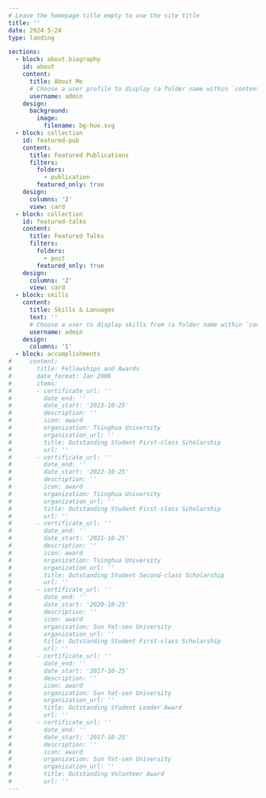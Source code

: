 ```yaml
---
# Leave the homepage title empty to use the site title
title: ''
date: 2024-5-24
type: landing

sections:
  - block: about.biography
    id: about
    content:
      title: About Me
      # Choose a user profile to display (a folder name within `content/authors/`)
      username: admin
    design:
      background:
        image:
          filename: bg-hue.svg
  - block: collection
    id: featured-pub
    content:
      title: Featured Publications
      filters:
        folders:
          - publication
        featured_only: true
    design:
      columns: '2'
      view: card
  - block: collection
    id: featured-talks
    content:
      title: Featured Talks
      filters:
        folders:
          - post
        featured_only: true
    design:
      columns: '2'
      view: card
  - block: skills
    content:
      title: Skills & Lanuages
      text: ''
      # Choose a user to display skills from (a folder name within `content/authors/`)
      username: admin
    design:
      columns: '1'
  - block: accomplishments
#     content:
#       title: Fellowships and Awards
#       date_format: Jan 2006
#       items:
#       - certificate_url: ''
#         date_end: ''
#         date_start: '2023-10-25'
#         description: ''
#         icon: award
#         organization: Tsinghua University
#         organization_url: ''
#         title: Outstanding Student First-class Scholarship
#         url: ''
#       - certificate_url: ''
#         date_end: ''
#         date_start: '2022-10-25'
#         description: ''
#         icon: award
#         organization: Tsinghua University
#         organization_url: ''
#         title: Outstanding Student First-class Scholarship
#         url: ''
#       - certificate_url: ''
#         date_end: ''
#         date_start: '2021-10-25'
#         description: ''
#         icon: award
#         organization: Tsinghua University
#         organization_url: ''
#         title: Outstanding Student Second-class Scholarship
#         url: ''
#       - certificate_url: ''
#         date_end: ''
#         date_start: '2020-10-25'
#         description: ''
#         icon: award
#         organization: Sun Yat-sen University
#         organization_url: ''
#         title: Outstanding Student First-class Scholarship
#         url: ''
#       - certificate_url: ''
#         date_end: ''
#         date_start: '2017-10-25'
#         description: ''
#         icon: award
#         organization: Sun Yat-sen University
#         organization_url: ''
#         title: Outstanding Student Leader Award
#         url: ''
#       - certificate_url: ''
#         date_end: ''
#         date_start: '2017-10-25'
#         description: ''
#         icon: award
#         organization: Sun Yat-sen University
#         organization_url: ''
#         title: Outstanding Volunteer Award
#         url: ''
---
```

